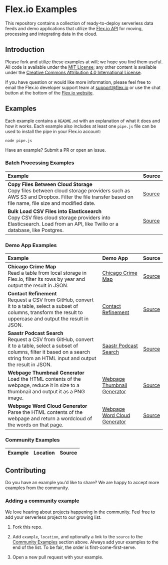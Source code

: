 # Flex.io Examples

This repository contains a collection of ready-to-deploy serverless data feeds and demo applications that utilize the [Flex.io API](https://www.flex.io) for moving, processing and integrating data in the cloud.

## Introduction

Please fork and utilize these examples at will; we hope you find them useful.  All code is available under the [MIT License](http://opensource.org/licenses/MIT); any other content is available under the [Creative Commons Attribution 4.0 International License](http://creativecommons.org/licenses/by/4.0/).

If you have question or would like more information, please feel free to email the Flex.io developer support team at [support@flex.io](mailto:support@flex.io?subject=Flex.io%20Examples%20Repo) or use the chat button at the bottom of the [Flex.io website](https://www.flex.io).

## Examples

Each example contains a `README.md` with an explanation of what it does and how it works. Each example also includes at least one `pipe.js` file can be used to install the pipe in your Flex.io account:

```
node pipe.js
```

Have an example? Submit a PR or open an issue.

### Batch Processing Examples

| Example | Source |
|:--------|--------|
| **Copy Files Between Cloud Storage** <br/> Copy files between cloud storage providers such as AWS S3 and Dropbox. Filter the file transfer based on file name, file size and modified date. | [Source](https://github.com/flexiodata/examples/tree/master/batch-copy-files-between-cloud-storage) |
| **Bulk Load CSV Files into Elasticsearch** <br/> Copy CSV files cloud storage providers into Elasticsearch. Load from an API, like Twilio or a database, like Postgres. | [Source](https://github.com/flexiodata/examples/tree/master/batch-csv-to-elasticsearch) |

### Demo App Examples

| Example | Demo App | Source |
|:--------|:---------|:------:|
| **Chicago Crime Map** <br/> Read a table from local storage in Flex.io, filter its rows by year and output the result in JSON. | [Chicago Crime Map](https://flexiodata.github.io/examples/demo-chicago-crime-map/) | [Source](https://github.com/flexiodata/examples/tree/master/demo-chicago-crime-map) |
| **Contact Refinement** <br/> Request a CSV from GitHub, convert it to a table, select a subset of columns, transform the result to uppercase and output the result in JSON. | [Contact Refinement](https://flexiodata.github.io/examples/demo-contact-refinement/) | [Source](https://github.com/flexiodata/examples/tree/master/demo-contact-refinement) |
| **Saastr Podcast Search** <br/> Request a CSV from GitHub, convert it to a table, select a subset of columns, filter it based on a search string from an HTML input and output the result in JSON. | [Saastr Podcast Search](https://flexiodata.github.io/examples/demo-saastr-podcast-search/) | [Source](https://github.com/flexiodata/examples/tree/master/demo-saastr-podcast-search) |
| **Webpage Thumbnail Generator** <br/> Load the HTML contents of the webpage, reduce it in size to a thumbnail and output it as a PNG image. | [Webpage Thumbnail Generator](https://flexiodata.github.io/examples/demo-webpage-thumbnail-generator/) | [Source](https://github.com/flexiodata/examples/tree/master/demo-webpage-thumbnail-generator) |
| **Webpage Word Cloud Generator** <br/> Parse the HTML contents of the webpage and return a wordcloud of the words on that page. | [Webpage Word Cloud Generator](https://flexiodata.github.io/examples/demo-webpage-word-cloud-generator/) | [Source](https://github.com/flexiodata/examples/tree/master/demo-webpage-word-cloud-generator) |

### Community Examples

| Example | Location | Source |
|:--------|:---------|:------:|

## Contributing

Do you have an example you'd like to share? We are happy to accept more examples from the community.

### Adding a community example

We love hearing about projects happening in the community. Feel free to add your serverless project to our growing list.

1. Fork this repo.

2. Add `example`, `location`, and optionally a link to the `source` to the [Community Examples](#Community-Examples) section above. Always add your examples to the end of the list. To be fair, the order is first-come-first-serve.

3. Open a new pull request with your example.
